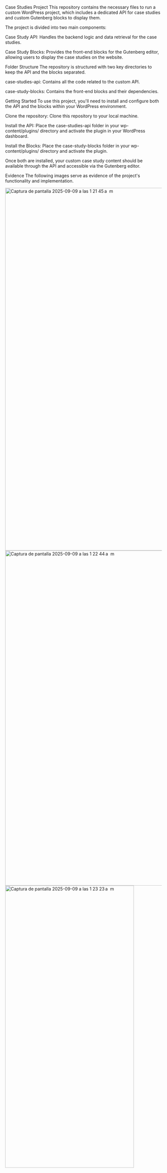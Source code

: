 Case Studies Project
This repository contains the necessary files to run a custom WordPress project, which includes a dedicated API for case studies and custom Gutenberg blocks to display them.

The project is divided into two main components:

Case Study API: Handles the backend logic and data retrieval for the case studies.

Case Study Blocks: Provides the front-end blocks for the Gutenberg editor, allowing users to display the case studies on the website.

Folder Structure
The repository is structured with two key directories to keep the API and the blocks separated.

case-studies-api: Contains all the code related to the custom API.

case-study-blocks: Contains the front-end blocks and their dependencies.

Getting Started
To use this project, you'll need to install and configure both the API and the blocks within your WordPress environment.

Clone the repository: Clone this repository to your local machine.

Install the API: Place the case-studies-api folder in your wp-content/plugins/ directory and activate the plugin in your WordPress dashboard.

Install the Blocks: Place the case-study-blocks folder in your wp-content/plugins/ directory and activate the plugin.

Once both are installed, your custom case study content should be available through the API and accessible via the Gutenberg editor.

Evidence
The following images serve as evidence of the project's functionality and implementation.


<img width="2240" height="1167" alt="Captura de pantalla 2025-09-09 a las 1 21 45 a  m" src="https://github.com/user-attachments/assets/144b81e6-e6e5-4d9f-81af-a0f4977749bc" />
<img width="901" height="1078" alt="Captura de pantalla 2025-09-09 a las 1 22 44 a  m" src="https://github.com/user-attachments/assets/4ed8bada-97c8-492d-9064-2d34eee74dac" />
<img width="414" height="908" alt="Captura de pantalla 2025-09-09 a las 1 23 23 a  m" src="https://github.com/user-attachments/assets/6b3d0c99-dab3-4cee-a270-b3d59d34e502" />




